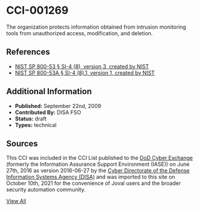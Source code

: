 # CCI-001269

The organization protects information obtained from intrusion monitoring tools from unauthorized access, modification, and deletion.

## References ##

* [NIST SP 800-53 § SI-4 (8), version 3, created by NIST](http://csrc.nist.gov/publications/PubsSPs.html)
* [NIST SP 800-53A § SI-4 (8).1, version 1, created by NIST](http://csrc.nist.gov/publications/PubsSPs.html)


## Additional Information ##

* **Published:** September 22nd, 2009
* **Contributed By:** DISA FSO
* **Status:** draft
* **Types:** technical

## Sources ##

This CCI was included in the CCI List published to the [DoD Cyber Exchange](https://public.cyber.mil/stigs/cci/)
(formerly the Information Assurance Support Environment (IASE)) on June 27th, 2016 as version
2016-06-27 by the [Cyber Directorate of the Defense Information Systems Agency (DISA)](https://public.cyber.mil/about-cyber/)
and was imported to this site on October 10th, 2021 for the convenience of Joval users and the broader
security automation community.

[View All](../README.md)
